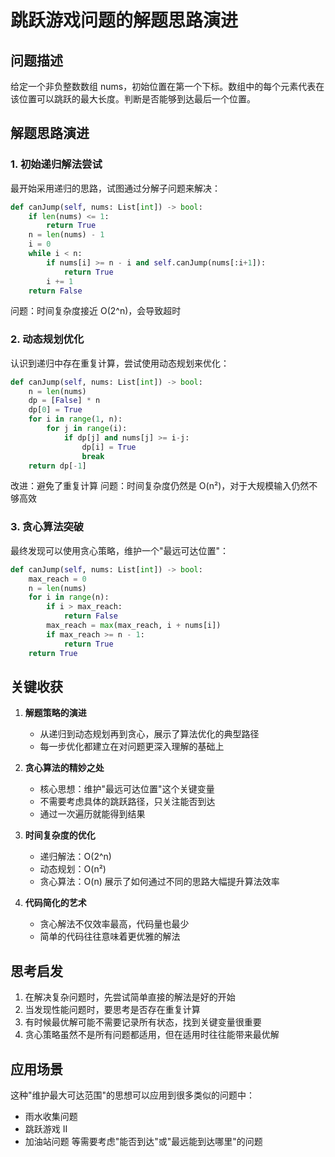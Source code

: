 # 跳跃游戏问题的解题思路演进

## 问题描述
给定一个非负整数数组 nums，初始位置在第一个下标。数组中的每个元素代表在该位置可以跳跃的最大长度。判断是否能够到达最后一个位置。

## 解题思路演进

### 1. 初始递归解法尝试
最开始采用递归的思路，试图通过分解子问题来解决：
```python
def canJump(self, nums: List[int]) -> bool:
    if len(nums) <= 1:
        return True
    n = len(nums) - 1 
    i = 0
    while i < n:
        if nums[i] >= n - i and self.canJump(nums[:i+1]):
            return True
        i += 1
    return False
```
问题：时间复杂度接近 O(2^n)，会导致超时

### 2. 动态规划优化
认识到递归中存在重复计算，尝试使用动态规划来优化：
```python
def canJump(self, nums: List[int]) -> bool:
    n = len(nums)
    dp = [False] * n
    dp[0] = True
    for i in range(1, n):
        for j in range(i):
            if dp[j] and nums[j] >= i-j:
                dp[i] = True
                break
    return dp[-1]
```
改进：避免了重复计算
问题：时间复杂度仍然是 O(n²)，对于大规模输入仍然不够高效

### 3. 贪心算法突破
最终发现可以使用贪心策略，维护一个"最远可达位置"：
```python
def canJump(self, nums: List[int]) -> bool:
    max_reach = 0
    n = len(nums)
    for i in range(n):
        if i > max_reach:
            return False
        max_reach = max(max_reach, i + nums[i])
        if max_reach >= n - 1:
            return True
    return True
```

## 关键收获

1. **解题策略的演进**
   - 从递归到动态规划再到贪心，展示了算法优化的典型路径
   - 每一步优化都建立在对问题更深入理解的基础上

2. **贪心算法的精妙之处**
   - 核心思想：维护"最远可达位置"这个关键变量
   - 不需要考虑具体的跳跃路径，只关注能否到达
   - 通过一次遍历就能得到结果

3. **时间复杂度的优化**
   - 递归解法：O(2^n)
   - 动态规划：O(n²)
   - 贪心算法：O(n)
   展示了如何通过不同的思路大幅提升算法效率

4. **代码简化的艺术**
   - 贪心解法不仅效率最高，代码量也最少
   - 简单的代码往往意味着更优雅的解法

## 思考启发
1. 在解决复杂问题时，先尝试简单直接的解法是好的开始
2. 当发现性能问题时，要思考是否存在重复计算
3. 有时候最优解可能不需要记录所有状态，找到关键变量很重要
4. 贪心策略虽然不是所有问题都适用，但在适用时往往能带来最优解

## 应用场景
这种"维护最大可达范围"的思想可以应用到很多类似的问题中：
- 雨水收集问题
- 跳跃游戏 II
- 加油站问题
等需要考虑"能否到达"或"最远能到达哪里"的问题